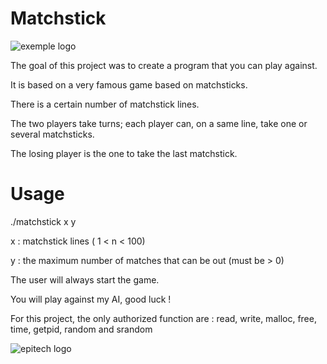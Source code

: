 # Matchstick
<p><img src = "https://image.ibb.co/n0Xw5n/ms1.jpg" title = "exemple logo" alt = "exemple logo">
<p>The goal of this project was to create a program that you can play against.
<p>It is based on a very famous game based on matchsticks.
<p>There is a certain number of matchstick lines.
<p>The two players take turns; each player can, on a same line, take one or several matchsticks.
<p>The losing player is the one to take the last matchstick.

# Usage
<p>./matchstick x y 
<p> x : matchstick lines ( 1 < n < 100)
<p> y : the maximum number of matches that can be out (must be > 0)
<p>The user will always start the game.
<p>You will play against my AI, good luck !
<p> For this project, the only authorized function are : read, write, malloc, free, time, getpid, random and srandom
<p><img src = "https://diplomeo-static.com/data/school/logo/300x120/7315.png" title = "epitech logo" alt = "epitech logo">
